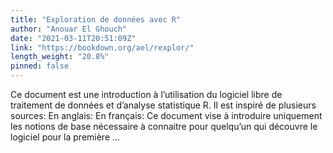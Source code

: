 ```yaml
---
title: "Exploration de données avec R"
author: "Anouar El Ghouch"
date: "2021-03-11T20:51:09Z"
link: "https://bookdown.org/ael/rexplor/"
length_weight: "20.8%"
pinned: false
---
```


Ce document est une introduction à l’utilisation du logiciel libre de traitement de données et d’analyse statistique R. Il est inspiré de plusieurs sources: En anglais: En français: Ce document vise à introduire uniquement les notions de base nécessaire à connaitre pour quelqu’un qui découvre le logiciel pour la première ...
